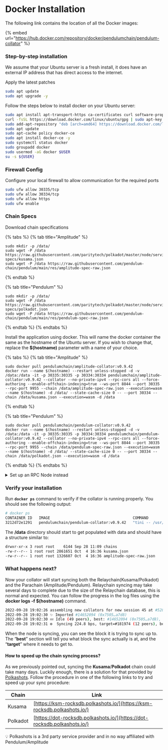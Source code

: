 # Docker Installation

The following link contains the location of all the Docker images:

{% embed url="https://hub.docker.com/repository/docker/pendulumchain/pendulum-collator" %}

### Step-by-step installation

We assume that your Ubuntu server is a fresh install, it does have an external IP address that has direct access to the internet.

Apply the latest patches

```bash
sudo apt update
sudo apt upgrade -y
```

Follow the steps below to install docker on your Ubuntu server:

```bash
sudo apt install apt-transport-https ca-certificates curl software-properties-common git binutils -y
curl -fsSL https://download.docker.com/linux/ubuntu/gpg | sudo apt-key add -
sudo add-apt-repository "deb [arch=amd64] https://download.docker.com/linux/ubuntu `lsb_release -cs` stable"
sudo apt update
sudo apt-cache policy docker-ce 
sudo apt install docker-ce -y
sudo systemctl status docker
sudo groupadd docker
sudo usermod -aG docker $USER
su -s ${USER}
```

### Firewall Config

Configure your local firewall to allow communication for the required ports

```bash
sudo ufw allow 30335/tcp
sudo ufw allow 30334/tcp
sudo ufw allow https
sudo ufw enable
```

### Chain Specs

Download chain specifications

{% tabs %}
{% tab title="Amplitude" %}
```
sudo mkdir -p /data/
sudo wget -P /data https://raw.githubusercontent.com/paritytech/polkadot/master/node/service/chain-specs/kusama.json
sudo wget -P /data https://raw.githubusercontent.com/pendulum-chain/pendulum/main/res/amplitude-spec-raw.json
```
{% endtab %}

{% tab title="Pendulum" %}
```
sudo mkdir -p /data/
sudo wget -P /data https://raw.githubusercontent.com/paritytech/polkadot/master/node/service/chain-specs/polkadot.json
sudo wget -P /data https://raw.githubusercontent.com/pendulum-chain/pendulum/main/res/pendulum-spec-raw.json
```
{% endtab %}
{% endtabs %}

Install the application using docker. This will name the docker container the same as the hostname of the Ubuntu server. If you wish to change that, replace the **$(hostname)** parameter with a name of your choice.

{% tabs %}
{% tab title="Amplitude" %}
```
sudo docker pull pendulumchain/amplitude-collator:v0.9.42
docker run --name $(hostname) --restart unless-stopped -d -v /data:/data -it -p 30335:30335 -p 30334:30334 pendulumchain/amplitude-collator:v0.9.42 --collator --no-private-ipv4 --rpc-cors all --force-authoring --enable-offchain-indexing=true --ws-port 8844 --port 30335 --rpc-port 9955 --chain /data/amplitude-spec-raw.json --execution=wasm --name $(hostname) -d /data/ --state-cache-size 0 -- --port 30334 --chain /data/kusama.json --execution=wasm -d /data
```
{% endtab %}

{% tab title="Pendulum" %}
```
sudo docker pull pendulumchain/pendulum-collator:v0.9.42
docker run --name $(hostname) --restart unless-stopped -d -v /data:/data -it -p 30335:30335 -p 30334:30334 pendulumchain/pendulum-collator:v0.9.42 --collator --no-private-ipv4 --rpc-cors all --force-authoring --enable-offchain-indexing=true --ws-port 8844 --port 30335 --rpc-port 9955 --chain /data/pendulum-spec-raw.json --execution=wasm --name $(hostname) -d /data/ --state-cache-size 0 -- --port 30334 --chain /data/polkadot.json --execution=wasm -d /data
```
{% endtab %}
{% endtabs %}

<details>

<summary>Set up an RPC Node instead</summary>

You may want to only run an RPC Node instead. That is, a reachable node, that connects to the network and that can be used from other apps, but that doesn't produce any blocks. If you need this, you can run the following command instead of the one above.

{% code overflow="wrap" %}
```bash
docker run --name $1 --restart unless-stopped -d -v /data:/data -it -p 30335:30335 -p 30334:30334 pendulumchain/pendulum-collator:v0.9.42 --no-private-ipv4 --rpc-cors all --ws-port 8844 --ws-max-connections 200 --port 30335 --rpc-port 9955 --chain /data/amplitude-spec-raw.json  --execution=wasm -- --port 30334 --chain /data/kusama.json --database=RocksDb --execution=wasm -d /data:/data --unsafe-pruning --pruning=256
```
{% endcode %}

After you have run this, you can continue with the next verification steps, taking into account that your node **will not produce blocks if you executed the command above.**

</details>

### Verify your installation

Run **`docker ps`** command to verify if the collator is running properly. You should see the following output:

```bash
# docker ps
CONTAINER ID   IMAGE                                     COMMAND                  CREATED          STATUS          PORTS                                                                                                                                                                   NAMES
3212d72e1291   pendulumchain/pendulum-collator:v0.9.42   "tini -- /usr/local/…"   10 minutes ago   Up 10 minutes   0.0.0.0:8844->8844/tcp, :::8844->8844/tcp, 0.0.0.0:9935->9935/tcp, :::9935->9935/tcp, 0.0.0.0:30334-30335->30334-30335/tcp, :::30334-30335->30334-30335/tcp, 9945/tcp   yourhostname
```

The **/data** directory should start to get populated with data and should have a structure similar to:

```bash
drwxr-xr-x 3 root root    6144 Sep 28 11:09 chains
-rw-r--r-- 1 root root 2861651 Oct  4 16:36 kusama.json
-rw-r--r-- 1 root root 1326607 Oct  4 16:36 amplitude-spec-raw.json

```

### What happens next?

Now your collator will start syncing both the Relaychain(Kusama/Polkadot) and the Parachain (Amplitude/Pendulum). Relaychain syncing may take several days to complete due to the size of the Relaychain database, this is normal and expected. You can follow the progress in the log files using the **docker logs -f $(hostname)** command.

```bash
2022-09-28 19:02:26 assembling new collators for new session 45 at #52800
2022-09-28 19:02:30 ✨ Imported #14652094 (0x7505…a7d8)
2022-09-28 19:02:30 💤 Idle (49 peers), best: #14652094 (0x7505…a7d8), finalized #14652090 (0xbc43…9e95), ⬇ 488.0kiB/s ⬆ 425.0kiB/s
2022-09-28 19:02:31 ⚙️  Syncing 224.8 bps, target=#181974 (12 peers), best: #53857 (0x2f61…0009), finalized #0 (0xccea…1aaf), ⬇ 1.4MiB/s ⬆ 2.1kiB/s
```

When the node is syncing, you can see the block it is trying to sync up to. The “**best**” section will tell you what block the sync actually is at, and the “**target**” where it needs to get to.

#### How to speed up the chain syncing process?

As we previously pointed out, syncing the **Kusama**/**Polkadot** chain could take many days. Luckily enough, there is a solution for that provided by [Polkashots](https://polkashots.io/). Follow the procedure in one of the following links to try and speed up your sync procedure:

| Chain    | Link                                                                     |
| -------- | ------------------------------------------------------------------------ |
| Kusama   | [https://ksm-rocksdb.polkashots.io/](https://ksm-rocksdb.polkashots.io/) |
| Polkadot | [https://dot-rocksdb.polkashots.io/](https://dot-rocksdb.polkashots.io/) |

💡 Polkashots is a 3rd party service provider and in no way affiliated with Pendulum/Amplitude

